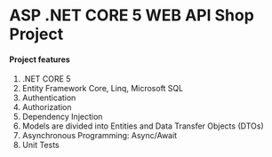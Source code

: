 #  ASP .NET CORE 5 WEB API Shop Project
#### Project features
1. .NET CORE 5
2. Entity Framework Core, Linq, Microsoft SQL
3. Authentication
4. Authorization
5. Dependency Injection
6. Models are divided into Entities and Data Transfer Objects (DTOs)
7. Asynchronous Programming: Async/Await
8. Unit Tests
